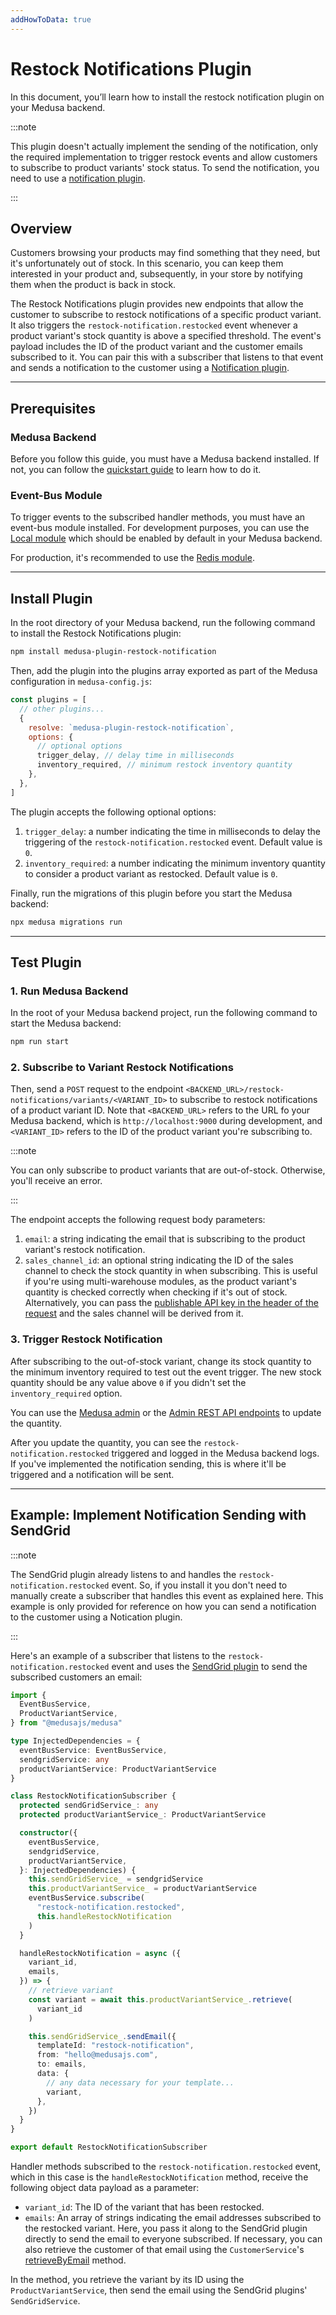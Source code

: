 ```yaml
---
addHowToData: true
---
```


# Restock Notifications Plugin

In this document, you’ll learn how to install the restock notification plugin on your Medusa backend.

:::note

This plugin doesn't actually implement the sending of the notification, only the required implementation to trigger restock events and allow customers to subscribe to product variants' stock status. To send the notification, you need to use a [notification plugin](../notifications/).

:::

## Overview

Customers browsing your products may find something that they need, but it's unfortunately out of stock. In this scenario, you can keep them interested in your product and, subsequently, in your store by notifying them when the product is back in stock.

The Restock Notifications plugin provides new endpoints that allow the customer to subscribe to restock notifications of a specific product variant. It also triggers the `restock-notification.restocked` event whenever a product variant's stock quantity is above a specified threshold. The event's payload includes the ID of the product variant and the customer emails subscribed to it. You can pair this with a subscriber that listens to that event and sends a notification to the customer using a [Notification plugin](../notifications/).

---

## Prerequisites

### Medusa Backend

Before you follow this guide, you must have a Medusa backend installed. If not, you can follow the [quickstart guide](../../create-medusa-app.mdx) to learn how to do it.

### Event-Bus Module

To trigger events to the subscribed handler methods, you must have an event-bus module installed. For development purposes, you can use the [Local module](../../development/events/modules/local.md)  which should be enabled by default in your Medusa backend.

For production, it's recommended to use the [Redis module](../../development/events/modules/redis.md).

---

## Install Plugin

In the root directory of your Medusa backend, run the following command to install the Restock Notifications plugin:

```bash npm2yarn
npm install medusa-plugin-restock-notification
```

Then, add the plugin into the plugins array exported as part of the Medusa configuration in `medusa-config.js`:

```js title=medusa-config.js
const plugins = [
  // other plugins...
  {
    resolve: `medusa-plugin-restock-notification`,
    options: {
      // optional options
      trigger_delay, // delay time in milliseconds
      inventory_required, // minimum restock inventory quantity
    },
  },
]
```

The plugin accepts the following optional options:

1. `trigger_delay`: a number indicating the time in milliseconds to delay the triggering of the `restock-notification.restocked` event. Default value is `0`.
2. `inventory_required`: a number indicating the minimum inventory quantity to consider a product variant as restocked. Default value is `0`.

Finally, run the migrations of this plugin before you start the Medusa backend:

```bash
npx medusa migrations run
```

---

## Test Plugin

### 1. Run Medusa Backend

In the root of your Medusa backend project, run the following command to start the Medusa backend:

```bash npm2yarn
npm run start
```

### 2. Subscribe to Variant Restock Notifications

Then, send a `POST` request to the endpoint `<BACKEND_URL>/restock-notifications/variants/<VARIANT_ID>` to subscribe to restock notifications of a product variant ID. Note that `<BACKEND_URL>` refers to the URL fo your Medusa backend, which is `http://localhost:9000` during development, and `<VARIANT_ID>` refers to the ID of the product variant you're subscribing to.

:::note

You can only subscribe to product variants that are out-of-stock. Otherwise, you'll receive an error.

:::

The endpoint accepts the following request body parameters:

1. `email`: a string indicating the email that is subscribing to the product variant's restock notification.
2. `sales_channel_id`: an optional string indicating the ID of the sales channel to check the stock quantity in when subscribing. This is useful if you're using multi-warehouse modules, as the product variant's quantity is checked correctly when checking if it's out of stock. Alternatively, you can pass the [publishable API key in the header of the request](../../development/publishable-api-keys/storefront/use-in-requests.md) and the sales channel will be derived from it.

### 3. Trigger Restock Notification

After subscribing to the out-of-stock variant, change its stock quantity to the minimum inventory required to test out the event trigger. The new stock quantity should be any value above `0` if you didn't set the `inventory_required` option.

You can use the [Medusa admin](../../user-guide/products/manage.mdx#manage-product-variants) or the [Admin REST API endpoints](https://docs.medusajs.com/api/admin#products_postproductsproductvariantsvariant) to update the quantity.

After you update the quantity, you can see the `restock-notification.restocked` triggered and logged in the Medusa backend logs. If you've implemented the notification sending, this is where it'll be triggered and a notification will be sent.

---

## Example: Implement Notification Sending with SendGrid

:::note

The SendGrid plugin already listens to and handles the `restock-notification.restocked` event. So, if you install it you don't need to manually create a subscriber that handles this event as explained here. This example is only provided for reference on how you can send a notification to the customer using a Notication plugin.

:::

Here's an example of a subscriber that listens to the `restock-notification.restocked` event and uses the [SendGrid plugin](../notifications/sendgrid.mdx) to send the subscribed customers an email:

```ts title=src/subscribers/restock-notification.ts
import { 
  EventBusService,
  ProductVariantService,
} from "@medusajs/medusa"

type InjectedDependencies = {
  eventBusService: EventBusService,
  sendgridService: any
  productVariantService: ProductVariantService
}

class RestockNotificationSubscriber {
  protected sendGridService_: any
  protected productVariantService_: ProductVariantService

  constructor({
    eventBusService,
    sendgridService,
    productVariantService,
  }: InjectedDependencies) {
    this.sendGridService_ = sendgridService
    this.productVariantService_ = productVariantService
    eventBusService.subscribe(
      "restock-notification.restocked", 
      this.handleRestockNotification
    )
  }

  handleRestockNotification = async ({
    variant_id,
    emails,
  }) => {
    // retrieve variant
    const variant = await this.productVariantService_.retrieve(
      variant_id
    )

    this.sendGridService_.sendEmail({
      templateId: "restock-notification",
      from: "hello@medusajs.com",
      to: emails,
      data: {
        // any data necessary for your template...
        variant,
      },
    })
  }
}

export default RestockNotificationSubscriber
```

Handler methods subscribed to the `restock-notification.restocked` event, which in this case is the `handleRestockNotification` method, receive the following object data payload as a parameter:

- `variant_id`: The ID of the variant that has been restocked.
- `emails`: An array of strings indicating the email addresses subscribed to the restocked variant. Here, you pass it along to the SendGrid plugin directly to send the email to everyone subscribed. If necessary, you can also retrieve the customer of that email using the `CustomerService`'s [retrieveByEmail](../../references/services/classes/CustomerService.md#retrievebyemail) method.

In the method, you retrieve the variant by its ID using the `ProductVariantService`, then send the email using the SendGrid plugins' `SendGridService`.
